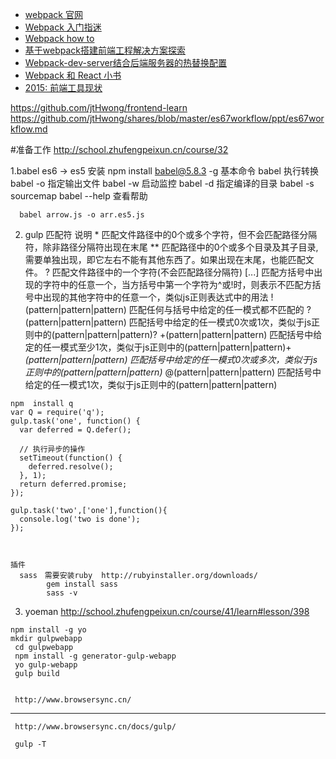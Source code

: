 

*  <a href="http://webpack.github.io/">webpack 官网</a>
*  <a href="http://segmentfault.com/a/1190000002551952">Webpack 入门指迷</a>
*  <a href="https://github.com/petehunt/webpack-howto"> Webpack how to</a>
*  <a href="http://segmentfault.com/a/1190000003499526">基于webpack搭建前端工程解决方案探索</a>
*  <a href="http://www.jianshu.com/p/8adf4c2bfa51">Webpack-dev-server结合后端服务器的热替换配置</a>
*  <a href="https://fakefish.github.io/react-webpack-cookbook/">Webpack 和 React 小书</a>
*  <a href="http://www.w3ctech.com/topic/1513">2015: 前端工具现状</a>


https://github.com/jtHwong/frontend-learn
https://github.com/jtHwong/shares/blob/master/es67workflow/ppt/es67workflow.md


#准备工作
  http://school.zhufengpeixun.cn/course/32

  1.babel     es6 → es5
      安装  npm install babel@5.8.3 -g
      基本命令
        babel  执行转换
        babel -o  指定输出文件
        babel -w  启动监控
        babel -d  指定编译的目录
        babel -s  sourcemap
        babel --help 查看帮助

      babel arrow.js -o arr.es5.js

  2. gulp
    匹配符	说明
    *	匹配文件路径中的0个或多个字符，但不会匹配路径分隔符，除非路径分隔符出现在末尾
    **	匹配路径中的0个或多个目录及其子目录,需要单独出现，即它左右不能有其他东西了。如果出现在末尾，也能匹配文件。
    ?	匹配文件路径中的一个字符(不会匹配路径分隔符)
    [...]	匹配方括号中出现的字符中的任意一个，当方括号中第一个字符为^或!时，则表示不匹配方括号中出现的其他字符中的任意一个，类似js正则表达式中的用法
    !(pattern|pattern|pattern)	匹配任何与括号中给定的任一模式都不匹配的
    ?(pattern|pattern|pattern)	匹配括号中给定的任一模式0次或1次，类似于js正则中的(pattern|pattern|pattern)?
    +(pattern|pattern|pattern)	匹配括号中给定的任一模式至少1次，类似于js正则中的(pattern|pattern|pattern)+
    *(pattern|pattern|pattern)	匹配括号中给定的任一模式0次或多次，类似于js正则中的(pattern|pattern|pattern)*
    @(pattern|pattern|pattern)	匹配括号中给定的任一模式1次，类似于js正则中的(pattern|pattern|pattern)


    npm  install q
    var Q = require('q');
    gulp.task('one', function() {
      var deferred = Q.defer();

      // 执行异步的操作
      setTimeout(function() {
        deferred.resolve();
      }, 1);
      return deferred.promise;
    });

    gulp.task('two',['one'],function(){
      console.log('two is done');
    });



    插件
      sass　需要安装ruby  http://rubyinstaller.org/downloads/
            gem install sass
            sass -v


  3. yoeman
  http://school.zhufengpeixun.cn/course/41/learn#lesson/398

    npm install -g yo
    mkdir gulpwebapp
     cd gulpwebapp
     npm install -g generator-gulp-webapp
     yo gulp-webapp
     gulp build


     http://www.browsersync.cn/
******
     http://www.browsersync.cn/docs/gulp/

     gulp -T
